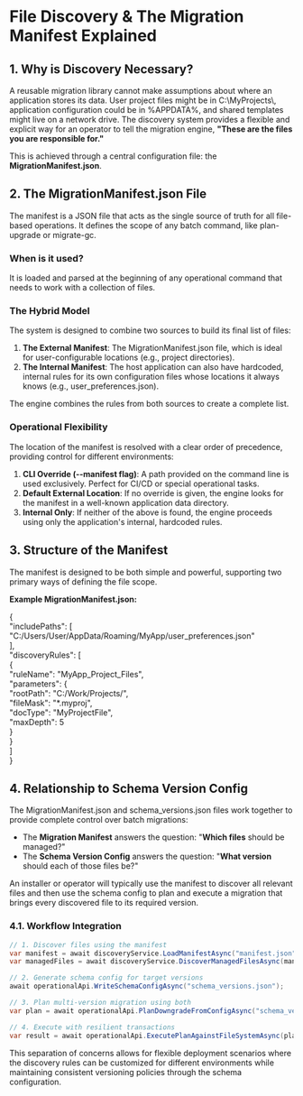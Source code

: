 ﻿# **File Discovery & The Migration Manifest Explained**

## **1. Why is Discovery Necessary?**

A reusable migration library cannot make assumptions about where an application stores its data. User project files might be in C:\\MyProjects\\, application configuration could be in %APPDATA%, and shared templates might live on a network drive. The discovery system provides a flexible and explicit way for an operator to tell the migration engine, **"These are the files you are responsible for."**

This is achieved through a central configuration file: the **MigrationManifest.json**.

## **2. The MigrationManifest.json File**

The manifest is a JSON file that acts as the single source of truth for all file-based operations. It defines the scope of any batch command, like plan-upgrade or migrate-gc.

### **When is it used?**

It is loaded and parsed at the beginning of any operational command that needs to work with a collection of files.

### **The Hybrid Model**

The system is designed to combine two sources to build its final list of files:

1. **The External Manifest**: The MigrationManifest.json file, which is ideal for user-configurable locations (e.g., project directories).  
2. **The Internal Manifest**: The host application can also have hardcoded, internal rules for its own configuration files whose locations it always knows (e.g., user\_preferences.json).

The engine combines the rules from both sources to create a complete list.

### **Operational Flexibility**

The location of the manifest is resolved with a clear order of precedence, providing control for different environments:

1. **CLI Override (\--manifest flag)**: A path provided on the command line is used exclusively. Perfect for CI/CD or special operational tasks.  
2. **Default External Location**: If no override is given, the engine looks for the manifest in a well-known application data directory.  
3. **Internal Only**: If neither of the above is found, the engine proceeds using only the application's internal, hardcoded rules.

## **3. Structure of the Manifest**

The manifest is designed to be both simple and powerful, supporting two primary ways of defining the file scope.

**Example MigrationManifest.json:**

{  
  "includePaths": \[  
    "C:/Users/User/AppData/Roaming/MyApp/user\_preferences.json"  
  \],  
  "discoveryRules": \[  
    {  
      "ruleName": "MyApp\_Project\_Files",  
      "parameters": {  
        "rootPath": "C:/Work/Projects/",  
        "fileMask": "\*.myproj",  
        "docType": "MyProjectFile",  
        "maxDepth": 5  
      }  
    }  
  \]  
}

## **4. Relationship to Schema Version Config**

The MigrationManifest.json and schema\_versions.json files work together to provide complete control over batch migrations:

* The **Migration Manifest** answers the question: "**Which files** should be managed?"
* The **Schema Version Config** answers the question: "**What version** should each of those files be?"

An installer or operator will typically use the manifest to discover all relevant files and then use the schema config to plan and execute a migration that brings every discovered file to its required version.

### **4.1. Workflow Integration**

```csharp
// 1. Discover files using the manifest
var manifest = await discoveryService.LoadManifestAsync("manifest.json");
var managedFiles = await discoveryService.DiscoverManagedFilesAsync(manifest);

// 2. Generate schema config for target versions
await operationalApi.WriteSchemaConfigAsync("schema_versions.json");

// 3. Plan multi-version migration using both
var plan = await operationalApi.PlanDowngradeFromConfigAsync("schema_versions.json", "manifest.json");

// 4. Execute with resilient transactions
var result = await operationalApi.ExecutePlanAgainstFileSystemAsync(plan, "transactions/");
```

This separation of concerns allows for flexible deployment scenarios where the discovery rules can be customized for different environments while maintaining consistent versioning policies through the schema configuration.
